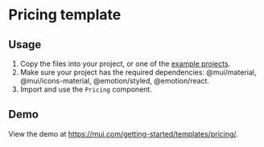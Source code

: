 # Pricing template

## Usage

<!-- #default-branch-switch -->

1. Copy the files into your project, or one of the [example projects](https://github.com/mui/material-ui/tree/master/examples).
2. Make sure your project has the required dependencies: @mui/material, @mui/icons-material, @emotion/styled, @emotion/react.
3. Import and use the `Pricing` component.

## Demo

<!-- #default-branch-switch -->

View the demo at https://mui.com/getting-started/templates/pricing/.
